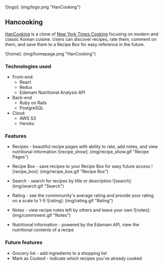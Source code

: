 ![logo]: (img/logo.png "HanCooking")
## Hancooking

[HanCooking](http://hancooking.herokuapp.com/#/) is a clone of [New York Times Cooking](https://cooking.nytimes.com/) focusing on modern and classic Korean cuisine. Users can discover recipes, rate them, comment on them, and save them to a Recipe Box for easy reference in the future.

![home]: (img/homepage.png "HanCooking")

### Technologies used
* Front-end:
  * React
  * Redux
  * Edamam Nutritional Analysis API
* Back-end
  * Ruby on Rails
  * PostgreSQL
* Cloud:
  * AWS S3
  * Heroku

### Features
* Recipes - beautiful recipe pages with ability to rate, add notes, and view nutritional information
  ![recipe_show]: (img/recipe_show.gif "Recipe Pages")

* Recipe Box - save recipes to your Recipe Box for easy future access
  ![recipe_box]: (img/recipe_box.gif "Recipe Box")

* Search - search for recipes by title or description
  ![search]: (img/search.gif "Search")

* Rating - see the commmunity's average rating and provide your rating on a scale to 1-5
  ![rating]: (img/rating.gif "Rating")

* Notes - view recipe notes left by others and leave your own
  ![notes]: (img/commment.gif "Notes")

* Nutritional information - powered by the Edamam API, view the nutritional contents of a recipe

### Future features
* Grocery list - add ingredients to a shopping list
* Mark as Cooked - indicate which recipes you've already cooked
